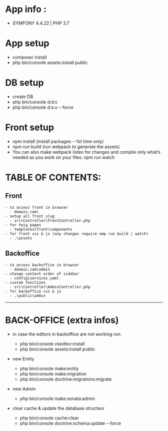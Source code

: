 # App info : 
  - SYMFONY 4.4.22 | PHP 3.7
# App setup
  - composer install
  - php bin/console assets:install public
# DB setup 
  - create DB 
  - php bin/console d:d:c
  - php bin/console d:s:u --force
# Front setup 
  - npm install (install packages --1st time only)
  - npm run build (run webpack to generate the assets)
  - You can also make webpack listen for changes and compile only what’s needed as you work on your files:
    npm run watch

# TABLE OF CONTENTS:
  ## Front
    - to access front in browser
      - domain.com\
    - setup all front slug  
      - src\Controller\FrontController.php
    - for twig pages 
      - templates\front\components  
    - for front css & js (any changes require nmp run build | watch)
      - .\assets 
  ## Backoffice
    - to access backoffice in browser
      - domain.com\admin
    - change content order of sidebar 
      - config\services.yaml
    - custom functions
      - src\Controller\AdminController.php
    - for backoffice css & js
      - .\public\admin

---
# BACK-OFFICE (extra infos)
- in case the editors in backoffice are not working run:
  - php bin/console ckeditor:install
  - php bin/console assets:install public

- new Entity
  - php bin/console make:entity
  - php bin/console make:migration
  - php bin/console doctrine:migrations:migrate
  
- new Admin
  - php bin/console make:sonata:admin
  
- clear cache & update the database structeur
  - php bin/console cache:clear
  - php bin/console doctrine:schema:update --force

